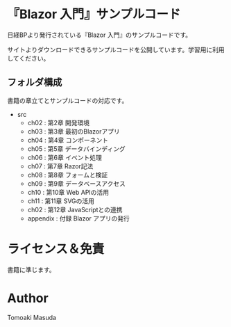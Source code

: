# 『Blazor 入門』サンプルコード

日経BPより発行されている『Blazor 入門』のサンプルコードです。

サイトよりダウンロードできるサンプルコードを公開しています。学習用に利用してください。


## フォルダ構成

書籍の章立てとサンプルコードの対応です。

- src
    - ch02 : 第2章 開発環境
    - ch03 : 第3章 最初のBlazorアプリ
    - ch04 : 第4章 コンポーネント
    - ch05 : 第5章 データバインディング
    - ch06 : 第6章 イベント処理
    - ch07 : 第7章 Razor記法
    - ch08 : 第8章 フォームと検証
    - ch09 : 第9章 データベースアクセス
    - ch10 : 第10章 Web APIの活用
    - ch11 : 第11章 SVGの活用
    - ch02 : 第12章 JavaScriptとの連携
    - appendix : 付録 Blazor アプリの発行


# ライセンス＆免責

書籍に準じます。

# Author 

Tomoaki Masuda

